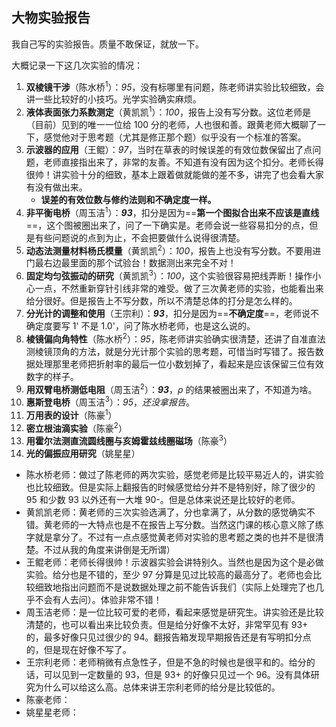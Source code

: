 ## 大物实验报告

我自己写的实验报告。质量不敢保证，就放一下。

大概记录一下这几次实验的情况：

1. **双棱镜干涉**（陈水桥<sup>1</sup>）：*95*，没有标哪里有问题，陈老师讲实验比较细致，会讲一些比较好的小技巧。光学实验确实麻烦。
2. **液体表面张力系数测定**（黄凯凯<sup>1</sup>）：*100*，报告上没有写分数。这位老师是（目前）见到的唯一一位给 100 分的老师，人也很和善。跟黄老师大概聊了一下，感觉他对于思考题（尤其是修正那个题）似乎没有一个标准的答案。
3. **示波器的应用**（王鲲）：*97*，当时在草表的时候误差的有效位数保留出了点问题，老师直接指出来了，非常的友善。不知道有没有因为这个扣分。老师长得很帅！讲实验十分的细致，基本上跟着做就能做的差不多，讲完了也会看大家有没有做出来。
	* **误差的有效位数与修约法则和不确定度一样。**
4. **非平衡电桥**（周玉洁<sup>1</sup>）：***93***，扣分是因为==**第一个图拟合出来不应该是直线**==，这个图被圈出来了，问了一下确实是。老师会说一些容易扣分的点，但是有些问题说的点到为止，不会把要做什么说得很清楚。
5. **动态法测量材料杨氏模量**（黄凯凯<sup>2</sup>）：*100*，报告上也没有写分数。不要用进门最右边最里面的那个试验台！数据测出来完全不对！
6. **固定均匀弦振动的研究**（黄凯凯<sup>3</sup>）：*100*，这个实验很容易把线弄断！操作小心一点，不然重新穿针引线非常的难受。做了三次黄老师的实验，也能看出来给分很好。但是报告上不写分数，所以不清楚总体的打分是怎么样的。
7. **分光计的调整和使用**（王宗利）：***93***，扣分是因为==**不确定度**==，老师说不确定度要写 1' 不是 1.0'，问了陈水桥老师，也是这么说的。
8. **棱镜偏向角特性**（陈水桥<sup>2</sup>）：*95*，陈老师讲实验确实很清楚，还讲了自准直法测棱镜顶角的方法，就是分光计那个实验的思考题，可惜当时写错了。报告数据处理那里老师把折射率的最后一位小数划掉了，看起来是应该保留三位有效数字的样子。
9. **用双臂电桥测低电阻**（周玉洁<sup>2</sup>）：***93***，$\rho$ 的结果被圈出来了，不知道为啥。
10. **惠斯登电桥**（周玉洁<sup>3</sup>）：_95_，*还没拿报告*。
11. **万用表的设计**（陈豪<sup>1</sup>）
12. **密立根油滴实验**（陈豪<sup>2</sup>）
13. **用霍尔法测直流圆线圈与亥姆霍兹线圈磁场**（陈豪<sup>3</sup>）
14. **光的偏振应用研究**（姚星星）



* 陈水桥老师：做过了陈老师的两次实验，感觉老师是比较平易近人的，讲实验也比较细致。但是实际上翻报告的时候感觉给分并不是特别好，除了很少的 95 和少数 93 以外还有一大堆 90-。但是总体来说还是比较好的老师。
* 黄凯凯老师：黄老师的三次实验选满了，分也拿满了，从分数的感觉确实不错。黄老师的一大特点也是不在报告上写分数。当然这门课的核心意义除了练字就是拿分了。不过有一点点感觉黄老师对实验的思考题之类的也并不是很清楚。不过从我的角度来讲倒是无所谓）
* 王鲲老师：老师长得很帅！示波器实验会讲特别久。当然也是因为这个是必做实验。给分也是不错的，至少 97 分算是见过比较高的最高分了。老师也会比较细致地指出问题而不是说数据处理之前不能告诉我们（实际上处理完了也几乎不会有人去问）。体验非常不错！
* 周玉洁老师：是一位比较可爱的老师，看起来感觉是研究生。讲实验还是比较清楚的，也可以看出来比较负责。但是给分好像不太好，非常罕见有 93+ 的，最多好像只见过很少的 94。翻报告箱发现早期报告还是有写明扣分点的，但是现在好像不写了。
* 王宗利老师：老师稍微有点急性子，但是不急的时候也是很平和的。给分的话，可以见到一定数量的 93，但是 93+ 的好像只见过一个 96。没有具体研究为什么可以给这么高。总体来讲王宗利老师的给分是比较低的。
* 陈豪老师：
* 姚星星老师：